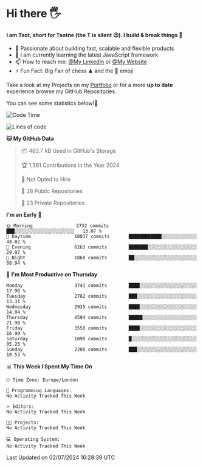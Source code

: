 # Hi there :raised_hand_with_fingers_splayed:
#### I am Tsot, short for Tsotne (the T is silent :wink:). I build & break things :space_invader:
- :telescope: Passionate about building fast, scalable and flexible products
- :seedling: I am currently learning the latest JavaScript framework 
- :mailbox: How to reach me: [@My LinkedIn](https://www.linkedin.com/in/tsotne-gvadzabia/) or [@My Website](https://tsotne.co.uk/contact)
- :zap: Fun Fact: Big Fan of chess ♟ and the 👾 emoji

Take a look at my Projects on my [Portfolio](https://tsotne.co.uk/) or for a more **up to date** experience browse my GitHub Repositories.

You can see some statistics below!:space_invader:
<!--START_SECTION:waka-->
![Code Time](http://img.shields.io/badge/Code%20Time-761%20hrs%202%20mins-blue)

![Lines of code](https://img.shields.io/badge/From%20Hello%20World%20I%27ve%20Written-6.9%20million%20lines%20of%20code-blue)

**🐱 My GitHub Data** 

> 📦 463.7 kB Used in GitHub's Storage 
 > 
> 🏆 1,381 Contributions in the Year 2024
 > 
> 🚫 Not Opted to Hire
 > 
> 📜 28 Public Repositories 
 > 
> 🔑 23 Private Repositories 
 > 
**I'm an Early 🐤** 

```text
🌞 Morning                2732 commits        ███░░░░░░░░░░░░░░░░░░░░░░   13.07 % 
🌆 Daytime                10037 commits       ████████████░░░░░░░░░░░░░   48.02 % 
🌃 Evening                6263 commits        ███████░░░░░░░░░░░░░░░░░░   29.97 % 
🌙 Night                  1868 commits        ██░░░░░░░░░░░░░░░░░░░░░░░   08.94 % 
```
📅 **I'm Most Productive on Thursday** 

```text
Monday                   3741 commits        ████░░░░░░░░░░░░░░░░░░░░░   17.90 % 
Tuesday                  2782 commits        ███░░░░░░░░░░░░░░░░░░░░░░   13.31 % 
Wednesday                2935 commits        ████░░░░░░░░░░░░░░░░░░░░░   14.04 % 
Thursday                 4594 commits        █████░░░░░░░░░░░░░░░░░░░░   21.98 % 
Friday                   3550 commits        ████░░░░░░░░░░░░░░░░░░░░░   16.99 % 
Saturday                 1098 commits        █░░░░░░░░░░░░░░░░░░░░░░░░   05.25 % 
Sunday                   2200 commits        ███░░░░░░░░░░░░░░░░░░░░░░   10.53 % 
```


📊 **This Week I Spent My Time On** 

```text
🕑︎ Time Zone: Europe/London

💬 Programming Languages: 
No Activity Tracked This Week

🔥 Editors: 
No Activity Tracked This Week

🐱‍💻 Projects: 
No Activity Tracked This Week

💻 Operating System: 
No Activity Tracked This Week
```


 Last Updated on 02/07/2024 16:28:39 UTC
<!--END_SECTION:waka-->
